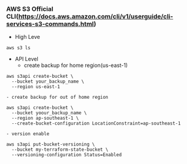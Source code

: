 ### AWS S3 Official CLI(https://docs.aws.amazon.com/cli/v1/userguide/cli-services-s3-commands.html)
- High Leve
```
aws s3 ls
```

- API Level
	- create backup for home region(us-east-1)
```
aws s3api create-bucket \
  --bucket your_backup_name \
  --region us-east-1
```
	- create backup for out of home region
```
aws s3api create-bucket \
  --bucket yoour_backup_name \
  --region ap-southeast-1 \
  --create-bucket-configuration LocationConstraint=ap-southeast-1

```
	- version enable
```
aws s3api put-bucket-versioning \
  --bucket my-terraform-state-bucket \
  --versioning-configuration Status=Enabled
```


